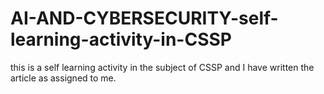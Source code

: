 # AI-AND-CYBERSECURITY-self-learning-activity-in-CSSP
this is a self learning activity in the subject of CSSP and I have written the article as assigned to me.
